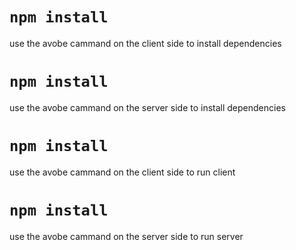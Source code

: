 # `npm install`
use the avobe cammand on the client side to install dependencies  

# `npm install`
use the avobe cammand on the server side to install dependencies 

# `npm install`
use the avobe cammand on the client side to run client 

# `npm install`
use the avobe cammand on the server side to run server 